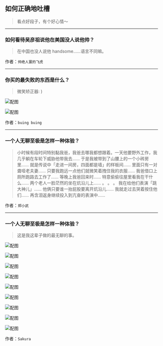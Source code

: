## 如何正确地吐槽

> 看点好段子，有个好心情～


 
---

### 如何看待吴彦祖说他在美国没人说他帅？

> 在中国也没人说他 handsome……语言不同嘛。


作者：`帅绝人寰的飞虎`

---

### 你买的最失败的东西是什么？

> 微笑矫正器: )



![配图](http://pic4.zhimg.com/70/a9c291d8c9e23fffb9180fc3abb64b53_b.jpg)



![配图](http://pic2.zhimg.com/70/71102853baf633f6175f95a96471ac49_b.jpg)


作者：`buing buing`

---

### 一个人无聊至极是怎样一种体验？

> 小时候有段时间特别黏我爸，我爸去哪我都想跟着。一天他要野外工作，我几乎躺在车轮下威胁他带我去……
> 于是我被带到了山腰上的一个小砖房里……
> 就是传说中「走进一间房，四面都是墙」的样板间……
> 里面只有一对聋哑老夫妻……
> 只要我跑远一点他们就微笑着拽住我的衣服……
> 我爸借口上厕所跑路去工作了……
> 等晚上我爸回来时……
> 特意偷偷往屋里看我在干什么……
> 两个老人一脸茫然的坐在炕沿儿上……
> 。
> 。
> 。
> 我在给他们表演「跳大神儿」……
> 他俩只要谁一抬屁股要离开炕沿儿……
> 我就走过去哭着按住他们……
> 再含泪返身继续投入到亢奋的表演中……


作者：`郑小武`

---

### 一个人无聊至极是怎样一种体验？

> 这是我这辈子做的最无聊的事。



![配图](http://pic1.zhimg.com/70/fb6b8ef76b2afadfc1f832a02f5d9b08_b.jpg)



![配图](http://pic1.zhimg.com/70/b53440f67f2ea3c54b128d57ba98c724_b.jpg)



![配图](http://pic2.zhimg.com/70/f69ec0af1c671df8f5507a55842e705d_b.jpg)



![配图](http://pic1.zhimg.com/70/fe0a238c69546d65b6adde50ce1fb600_b.jpg)



![配图](http://pic1.zhimg.com/70/ef74b845888bb7b083a25d3b5d831454_b.jpg)



![配图](http://pic1.zhimg.com/70/fdaabfb3799716d2710b07ebda54aa44_b.jpg)



![配图](http://pic2.zhimg.com/70/cfd13c70242a58a2d5ef4542beedcca1_b.jpg)



![配图](http://pic1.zhimg.com/70/c8b82a0e3fb051bfc5aef0f682819df0_b.jpg)



![配图](http://pic2.zhimg.com/70/6343299a91030af96b07f3cb4a46bec1_b.jpg)


作者：`Sakura`